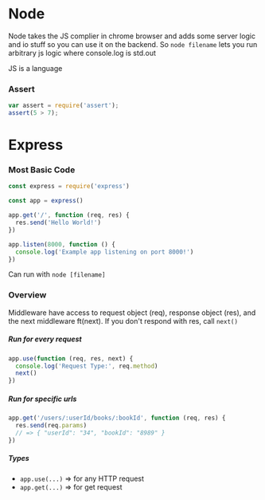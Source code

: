 # Node

Node takes the JS complier in chrome browser and adds some server logic and io stuff so you can use it on the backend. So `node filename` lets you run arbitrary js logic where console.log is std.out

JS is a language

### Assert

```js
var assert = require('assert');
assert(5 > 7);
```

# Express

### Most Basic Code

```js
const express = require('express')

const app = express()

app.get('/', function (req, res) {
  res.send('Hello World!')
})

app.listen(8000, function () {
  console.log('Example app listening on port 8000!')
})
```

Can run with `node [filename]`

### Overview

Middleware have access to request object (req), response object (res), and the next middleware ft(next). If you don't respond with res, call `next()`

##### Run for every request

```javascript
app.use(function (req, res, next) {
  console.log('Request Type:', req.method)
  next()
})
```

##### Run for specific urls

```javascript
app.get('/users/:userId/books/:bookId', function (req, res) {
  res.send(req.params) 
  // => { "userId": "34", "bookId": "8989" }
})
```

##### Types

- `app.use(...)` => for any HTTP request
- `app.get(...)` => for get request

